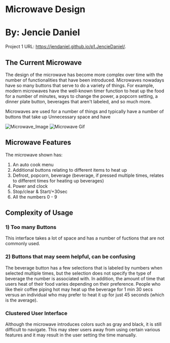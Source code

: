 
# Microwave Design
# By: Jencie Daniel

Project 1 URL: https://jendaniel.github.io/p1.JencieDaniel/.

## The Current Microwave
The design of the microwave has become more complex over time with the number of functionalities that have been introduced. Microwaves nowadays have so many buttons that serve to do a variety of things. For example, modern microwaves have the well-known timer function to heat up the food for a number of minutes, ways to change the power, a popcorn setting, a dinner plate button, beverages that aren't labeled, and so much more.

Microwaves are used for a number of things and typically have a number of buttons that take up Unnecessary space and have

![Microwave_Image](https://user-images.githubusercontent.com/60491494/109445515-5c7c3080-7a05-11eb-969c-5921cea13c68.jpg)
![Microwave Gif](https://user-images.githubusercontent.com/60491494/109445596-8b92a200-7a05-11eb-8833-eb4aeb11face.gif)


## Microwave Features

The microwave shown has:
1) An auto cook menu
2) Additional buttons relating to different items to heat up
3) Defrost, popcorn, beverage (beverage, if pressed multiple times, relates to different times for heating up beverages)
4) Power and clock
5) Stop/clear & Start/+30sec
6) All the numbers 0 - 9

## Complexity of Usage
### 1) Too many Buttons
This interface takes a lot of space and has a number of fuctions that are not commonly used.
### 2) Buttons that may seem helpful, can be confusing
The beverage button has a few selections that is labeled by numbers when selected multiple times, but the selection does not specify the type of beverage the number is associated with. In addition, the amount of time that users heat of their food varies depending on their preference. People who like their coffee piping hot may heat up the beverage for 1 min 30 secs versus an individual who may prefer to heat it up for just 45 seconds (which is the average).
### Clustered User Interface
Although the microwave introduces colors such as gray and black, it is still difficult to navigate. This may steer users away from using certain various features and it may result in the user setting the time manually.



